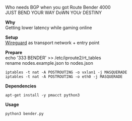Who needs BGP when you got Route Bender 4000<br />
JUST BEND YOUR WAY DoWN YOUr DESTINY

**Why**<br />
Getting lower latency while gaming online

**Setup**<br />
[Wireguard](https://github.com/wireguard) as transport network + entry point<br />

**Prepare**<br />
echo '333 BENDER' >> /etc/iproute2/rt_tables<br />
rename nodes.example.json to nodes.json

```
iptables -t nat -A POSTROUTING -o vxlan1 -j MASQUERADE
iptables -t nat -A POSTROUTING -o eth0 -j MASQUERADE
```

**Dependencies**<br />
```
apt-get install -y pmacct python3
```

**Usage**<br />
```
python3 bender.py
```
